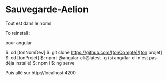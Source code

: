 # Sauvegarde-Aelion
Tout est dans le noms

To reinstall :

pour angular 

$: cd [tonNomDev]
$: git clone https://github.com/[tonCompte]/[ton projet]
$: cd [tonProjet]
$: npm i @angular-cli@latest -g (si angular-cli n'est pas déja installé)
$: npm i 
$: ng serve

Puis allé sur http://localhost:4200
